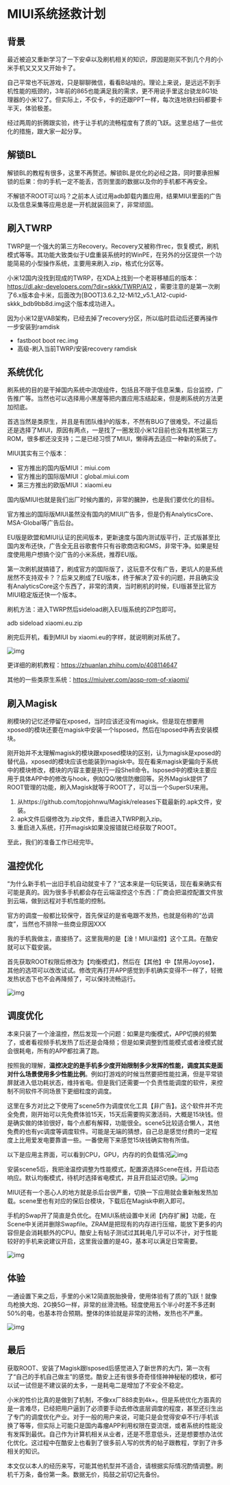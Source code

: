 # MIUI系统拯救计划


<meta name="referrer" content="no-referrer" />




## 背景

最近被迫又重新学习了一下安卓以及刷机相关的知识，原因是刚买不到几个月的小米手机又又又又开始卡了。

自己平常也不玩游戏，只是聊聊微信，看看B站啥的。理论上来说，是远远不到手机性能的瓶颈的，3年前的865也能满足我的需求，更不用说手里这台骁龙8G1处理器的小米12了。但实际上，不仅卡，卡的还跟PPT一样，每次连地铁扫码都要卡半天，体验极差。

经过两周的折腾跟实验，终于让手机的流畅程度有了质的飞跃。这里总结了一些优化的措施，跟大家一起分享。

## 解锁BL

解锁BL的教程有很多，这里不再赘述。解锁BL是优化的必经之路，同时要承担解锁的后果：你的手机一定不能丢，否则里面的数据以及你的手机都不再安全。

不解锁不ROOT可以吗？之前本人试过用adb卸载内置应用，结果MIUI里面的广告以及信息采集等应用总是一开机就装回来了，非常顽固。

## 刷入TWRP

TWRP是一个强大的第三方Recovery。Recovery又被称作rec，恢复模式，刷机模式等等。其功能大致类似于U盘重装系统时的WinPE，在另外的分区提供一个功能简易的小型操作系统，主要用来刷入.zip，格式化分区等。

小米12国内没找到现成的TWRP，在XDA上找到一个老哥移植后的版本：https://dl.akr-developers.com/?dir=skkk/TWRP/A12 ，需要注意的是第一次刷了6.x版本会卡米，后面改为[BOOT]3.6.2_12-Mi12_v5.1_A12-cupid-skkk_bdb9bb8d.img这个版本成功进入。

因为小米12是VAB架构，已经去掉了recovery分区，所以临时启动后还要再操作一步安装到ramdisk

- fastboot boot rec.img
- 高级-刷入当前TWRP/安装recovery ramdisk

## 系统优化

刷系统的目的是干掉国内系统中流氓组件，包括且不限于信息采集，后台监控，广告推广等。当然也可以选择用小黑屋等把内置应用冻结起来，但是刷系统的方法更加彻底。



首选当然是类原生，并且是有团队维护的版本，不然有BUG了很难受。不过最后还是选择了MIUI，原因有两点，一是找了一圈发现小米12目前也没有其他第三方ROM，很多都还没支持；二是已经习惯了MIUI，懒得再去适应一种新的系统了。



MIUI其实有三个版本：

- 官方推出的国内版MIUI：miui.com
- 官方推出的国际版MIUI：global.miui.com
- 第三方推出的欧版MIUI：xiaomi.eu



国内版MIUI也就是我们出厂时候内置的，非常的臃肿，也是我们要优化的目标。



官方推出的国际版MIUI虽然没有国内的MIUI广告多，但是仍有AnalyticsCore、MSA-Global等广告后台。



EU版是欧盟和MIUI认证的民间版本，更新速度与国内测试版平行，正式版甚至比国内发布还快，广告全无且谷歌套件只有谷歌商店和GMS，非常干净。如果是轻度使用用户想搞个没广告的小米系统，推荐EU版。



第一次刷机就搞错了，刷成官方的国际版了，这玩意不仅有广告，更坑人的是系统居然不支持双卡？？后来又刷成了EU版本，终于解决了双卡的问题，并且确实没有AnalyticsCore这个东西了，非常的清爽，当时刷机的时候，EU版甚至比官方MIUI稳定版还快一个版本。



刷机方法：进入TWRP然后sideload刷入EU版系统的ZIP包即可。

adb sideload xiaomi.eu.zip

刷完后开机，看到MIUI by xiaomi.eu的字样，就说明刷对系统了。

![img](https://cdn.nlark.com/yuque/0/2022/jpeg/1599908/1667138256464-245ef16d-2827-4eb6-876b-933a47be6726.jpeg)

更详细的刷机教程：https://zhuanlan.zhihu.com/p/408114647

其他的一些类原生系统：https://miuiver.com/aosp-rom-of-xiaomi/

## 刷入Magisk

刷模块的记忆还停留在xposed，当时应该还没有magisk。但是现在想要用xposed的模块还要在magisk中安装一个lsposed，然后在lsposed中再去安装模块。

刚开始并不太理解magisk的模块跟xposed模块的区别，认为magisk是xposed的替代品，xposed的模块应该也能装到magisk中。现在看来magisk更偏向于系统中的模块修改，模块的内容主要是执行一段Shell命令。lsposed中的模块主要应用于具体APP中的修改与hook，例如QQ/微信防撤回等。另外Magisk提供了ROOT管理的功能，刷入Magisk就等于ROOT了，可以当一个SuperSU来用。

1. 从https://github.com/topjohnwu/Magisk/releases下载最新的.apk文件，安装。
2. apk文件后缀修改为.zip文件，重启进入TWRP刷入zip。
3. 重启进入系统，打开magisk如果没报错就已经获取了ROOT。



至此，我们的准备工作已经完毕。

## 温控优化

“为什么新手机一出旧手机自动就变卡了？”这本来是一句玩笑话，现在看来确实有可能是真的。因为很多手机都会存在云端温控这个东西：厂商会把温控配置文件放到云端，做到远程对手机性能的控制。

官方的调度一般都比较保守，首先保证的是省电跟不发热，也就是俗称的“怂调度”，当然也不排除一些商业原因XXX

我的手机我做主，直接扬了。这里我用的是【淦！MIUI温控】这个工具。在酷安就可以下载安装。

首先获取ROOT权限后修改为【均衡模式】，然后在【其他】中【禁用Joyose】，其他的选项可以改改试试。修改完再打开APP感觉到手机确实变得不一样了，轻微发热状态下也不会再降频了，可以保持流畅运行。

![img](https://cdn.nlark.com/yuque/0/2022/jpeg/1599908/1667138271591-2128ea89-5f2b-4271-b372-e8549de18327.jpeg)



## 调度优化

本来只装了一个淦温控，然后发现一个问题：如果是均衡模式，APP切换的频繁了，或者看视频手机发热了后还是会降频；但是如果调整到性能模式或者淦模式就会很耗电，所有的APP都拉满了跑。

按照我的理解，**温控决定的是手机多少度开始限制多少发挥的性能，调度其实是面对什么场景使用多少性能比例**。例如打游戏的时候当然要把性能拉满，但是平常锁屏就进入低功耗状态，维持省电。但是我们还需要一个负责性能调度的软件，来控制不同软件不同场景下更细粒度的调度。

这里在多方对比之下使用了scene5作为调度优化工具【非广告】。这个软件并不完全免费，刚开始可以先免费体验15天，15天后需要购买激活码，大概是15块钱。但是确实做的体验很好，每个点都有解释，功能很全。scene5比较适合懒人，其他免费的也有yc调度等调度软件。可能是无端的猜想，自己总是感觉付费的一定程度上比用爱发电要靠谱一些。一番使用下来感觉15块钱确实物有所值。

以下是应用主界面，可以看到CPU，GPU，内存的的负载情况![img](https://cdn.nlark.com/yuque/0/2022/jpeg/1599908/1667227669852-c182e09c-cf2c-48ab-b32f-7d09999fed34.jpeg)

安装scene5后，我把淦温控调整为性能模式，配置源选择Scene在线，开启动态响应。默认均衡模式，待机时选择省电模式，并且开启延迟切换。![img](https://cdn.nlark.com/yuque/0/2022/jpeg/1599908/1667138432015-7612dbf7-b6a8-411a-bc53-e66ad38ca6f0.jpeg)

MIUI还有一个恶心人的地方就是杀后台很严重，切换一下应用就会重新触发热加载。scene里也有对应的保后台模块，下载后在Magisk中刷入即可。

手机的Swap开了简直是负优化。在MIUI系统设置中关闭【内存扩展】功能，在Scene中关闭并删除Swapfile。ZRAM是把现有的内存进行压缩，能放下更多的内容但是会消耗额外的CPU。酷安上有帖子测试过其耗电几乎可以不计，对于性能较好的手机来说建议开启，这里我设置的是4G，基本可以满足日常需要。

![img](https://cdn.nlark.com/yuque/0/2022/jpeg/1599908/1667227384297-36c3f4a0-2ec2-4530-9915-32e74018a433.jpeg)

## 体验

一通设置下来之后，手里的小米12简直脱胎换骨，使用体验有了质的飞跃！就像鸟枪换大炮、2G换5G一样，非常的丝滑流畅。轻度使用五个半小时差不多还剩50%的电，也基本符合预期。整体的体验就是非常的流畅，发热也不严重。

![img](https://cdn.nlark.com/yuque/0/2022/jpeg/1599908/1667138531529-03cb9bd9-a908-4361-9397-752be5251395.jpeg)

## 最后

获取ROOT、安装了Magisk跟lsposed后感觉进入了新世界的大门，第一次有了“自己的手机自己做主”的感觉。酷安上还有很多奇奇怪怪神神秘秘的模块，都可以试一试但是不建议装的太多，一是耗电二是增加了不安全不稳定。

小米的性价比真的是做到了机制，不像xx厂888卖到4k+。但是系统优化方面真的是一言难尽，已经把用户逼到了必须要手动去修改底层调度的程度，甚至还衍生出了专门的调度优化产业。对于一般的用户来说，可能只是会觉得安卓不行/手机该换了等等，但实际上可能只是国内毒瘤APP利用权限在耍流氓，或者系统的性能没有发挥到最优。自己作为计算机相关从业者，还是不愿意低头，还是想要想办法优化优化。这过程中在酷安上也看到了很多前人写的优秀的帖子跟教程，学到了许多相关的知识。

本文仅以本人的经历来写，可能其他机型并不适合，请根据实际情况酌情调整。刷机千万条，备份第一条。数据无价，捣鼓之前切记先备份。
